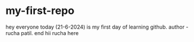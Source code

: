 # my-first-repo
hey everyone today (21-6-2024) is my first day of learning github.
author - rucha patil.
end
hii
rucha
here